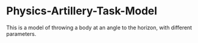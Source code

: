 # Physics-Artillery-Task-Model
This is a model of throwing a body at an angle to the horizon, with different parameters.
